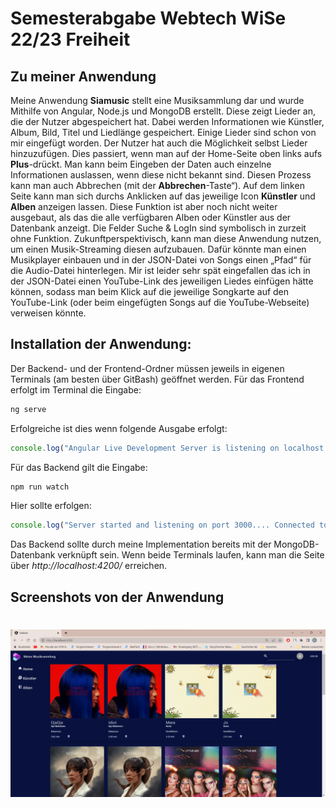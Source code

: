 # Semesterabgabe Webtech WiSe 22/23 Freiheit
## Zu meiner Anwendung

Meine Anwendung **Siamusic** stellt eine Musiksammlung dar und wurde Mithilfe von Angular, Node.js und MongoDB erstellt. Diese zeigt Lieder an, die der Nutzer abgespeichert hat. Dabei werden Informationen wie Künstler, Album, Bild, Titel und Liedlänge gespeichert. Einige Lieder sind schon von mir eingefügt worden. Der Nutzer hat auch die Möglichkeit selbst Lieder hinzuzufügen. Dies passiert, wenn man auf der Home-Seite oben links aufs **Plus**-drückt. Man kann beim Eingeben der Daten auch einzelne Informationen auslassen, wenn diese nicht bekannt sind. Diesen Prozess kann man auch Abbrechen (mit der **Abbrechen**-Taste“). Auf dem linken Seite kann man sich durchs Anklicken auf das jeweilige Icon **Künstler** und **Alben** anzeigen lassen. Diese Funktion ist aber noch nicht weiter ausgebaut, als das die alle verfügbaren Alben oder Künstler aus der Datenbank anzeigt. Die Felder Suche & LogIn sind symbolisch in zurzeit ohne Funktion. Zukunftperspektivisch, kann man diese Anwendung nutzen, um einen Musik-Streaming diesen aufzubauen. Dafür könnte man einen Musikplayer einbauen und in der JSON-Datei von Songs einen „Pfad“ für die Audio-Datei hinterlegen. Mir ist leider sehr spät eingefallen das ich in der JSON-Datei einen YouTube-Link des jeweiligen Liedes einfügen hätte können, sodass man beim Klick auf die jeweilige Songkarte auf den YouTube-Link (oder beim eingefügten Songs auf die YouTube-Webseite) verweisen könnte.

## Installation der Anwendung:
Der Backend- und der Frontend-Ordner müssen jeweils in eigenen Terminals (am besten über GitBash) geöffnet werden. 
Für das Frontend erfolgt im Terminal die Eingabe: 
```cmd
ng serve
```

Erfolgreiche ist dies wenn folgende Ausgabe erfolgt:
```ts
console.log("Angular Live Development Server is listening on localhost:4200, open your browser on http://localhost:4200/ √ Compiled successfully.")
```

Für das Backend gilt die Eingabe:
```cmd
npm run watch
```
Hier sollte erfolgen:
```ts
console.log("Server started and listening on port 3000.... Connected to DB")
```

Das Backend sollte durch meine Implementation bereits mit der MongoDB-Datenbank verknüpft sein.
Wenn beide Terminals laufen, kann man die Seite über *http://localhost:4200/* erreichen.



## Screenshots von der Anwendung
# 
<img src="siaback/src/assets/appbilder/bild1.png" alt="Startseite" title="Startseite">




